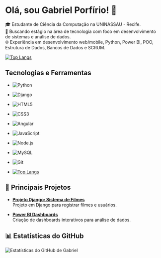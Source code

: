# Olá, sou Gabriel Porfírio! 👋

🎓 Estudante de Ciência da Computação na UNINASSAU - Recife.  
💼 Buscando estágio na área de tecnologia com foco em desenvolvimento de sistemas e análise de dados.  
🌐 Experiência em desenvolvimento web/mobile, Python, Power BI, POO, Estrutura de Dados, Bancos de Dados e SCRUM.

[![Top Langs](https://github-readme-stats.vercel.app/api/top-langs/?username=anuraghazra)](https://github.com/anuraghazra/github-readme-stats)

## Tecnologias e Ferramentas
- ![Python](https://img.shields.io/badge/Python-3776AB?style=flat&logo=python&logoColor=white)
- ![Django](https://img.shields.io/badge/Django-092E20?style=flat&logo=django&logoColor=white)
- ![HTML5](https://img.shields.io/badge/HTML5-E34F26?style=flat&logo=html5&logoColor=white)
- ![CSS3](https://img.shields.io/badge/CSS3-1572B6?style=flat&logo=css3&logoColor=white)
- ![Angular](https://img.shields.io/badge/Angular-DD0031?style=for-the-badge&logo=angular&logoColor=white)
- ![JavaScript](https://img.shields.io/badge/JavaScript-F7DF1E?style=flat&logo=javascript&logoColor=black)
- ![Node.js](https://img.shields.io/badge/Node.js-43853D?style=for-the-badge&logo=node.js&logoColor=white)
- ![MySQL](	https://img.shields.io/badge/MySQL-00000F?style=for-the-badge&logo=mysql&logoColor=white)
- ![Git](https://img.shields.io/badge/Git-F05032?style=flat&logo=git&logoColor=white)

- [![Top Langs](https://github-readme-stats.vercel.app/api/top-langs/?username=anuraghazra)](https://github.com/anuraghazra/github-readme-stats)

## 🌟 Principais Projetos
- **[Projeto Django: Sistema de Filmes](https://github.com/seu-repositorio)**  
  Projeto em Django para registrar filmes e usuários.

- **[Power BI Dashboards](https://github.com/seu-repositorio)**  
  Criação de dashboards interativos para análise de dados.


## 📊 Estatísticas do GitHub
![Estatísticas do GitHub de Gabriel](https://github-readme-stats.vercel.app/api?username=gabrielporfirioo&show_icons=true&theme=radical)

